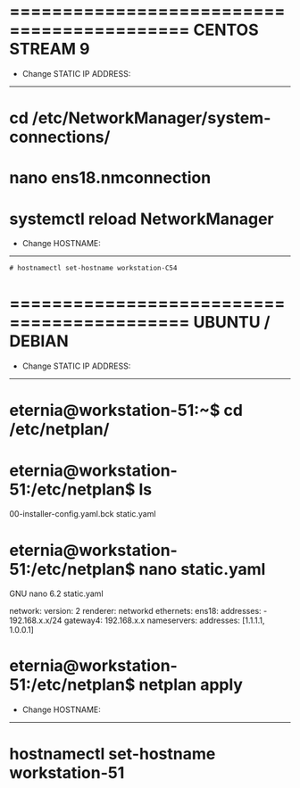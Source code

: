 ===========================================
              CENTOS STREAM 9
===========================================

- Change STATIC IP ADDRESS:
---------------------------


# cd /etc/NetworkManager/system-connections/
# nano ens18.nmconnection 
# systemctl reload NetworkManager
 
- Change HOSTNAME: 
-----------------

    # hostnamectl set-hostname workstation-C54
 
===========================================
 UBUNTU / DEBIAN
===========================================

- Change STATIC IP ADDRESS:
--------------------------

# eternia@workstation-51:~$ cd /etc/netplan/
# eternia@workstation-51:/etc/netplan$ ls
00-installer-config.yaml.bck  static.yaml
# eternia@workstation-51:/etc/netplan$ nano static.yaml

GNU nano 6.2                         static.yaml                                   

network:
  version: 2
  renderer: networkd
  ethernets:
    ens18:
      addresses:
        - 192.168.x.x/24
      gateway4: 192.168.x.x
      nameservers:
          addresses: [1.1.1.1, 1.0.0.1]
		  
# eternia@workstation-51:/etc/netplan$ netplan apply 

- Change HOSTNAME: 
-----------------

# hostnamectl set-hostname workstation-51
